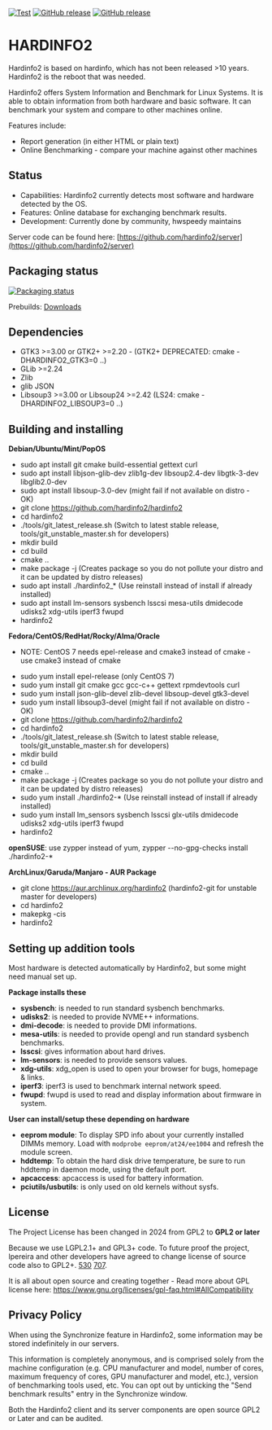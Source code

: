 [![Test](https://github.com/hardinfo2/hardinfo2/actions/workflows/test.yml/badge.svg)](https://github.com/hardinfo2/hardinfo2/actions/workflows/test.yml)
[![GitHub release](https://img.shields.io/github/v/release/hardinfo2/hardinfo2?display_name=release)](https://hardinfo2.org/github?latest_release)
[![GitHub release](https://img.shields.io/github/v/release/hardinfo2/hardinfo2?include_prereleases&label=PreRelease&color=blue&display_name=release)](https://hardinfo2.org/github?latest_prerelease)

HARDINFO2
=========

Hardinfo2 is based on hardinfo, which has not been released >10 years. Hardinfo2 is the reboot that was needed.

Hardinfo2 offers System Information and Benchmark for Linux Systems. It is able to
obtain information from both hardware and basic software. It can benchmark your system and compare
to other machines online.

Features include:
- Report generation (in either HTML or plain text)
- Online Benchmarking - compare your machine against other machines

Status
------
- Capabilities: Hardinfo2 currently detects most software and hardware detected by the OS.
- Features: Online database for exchanging benchmark results.
- Development: Currently done by community, hwspeedy maintains

Server code can be found here: [https://github.com/hardinfo2/server](https://github.com/hardinfo2/server)

Packaging status
--------------
[![Packaging status](https://hardinfo2.org/repology.svg)](https://hardinfo2.org/repology.svg)

Prebuilds: [Downloads](https://hardinfo2.org/github?latest_prerelease)

Dependencies
------------
- GTK3 >=3.00 or GTK2+ >=2.20 - (GTK2+ DEPRECATED: cmake -DHARDINFO2_GTK3=0 ..)
- GLib >=2.24
- Zlib
- glib JSON
- Libsoup3 >=3.00 or Libsoup24 >=2.42 (LS24: cmake -DHARDINFO2_LIBSOUP3=0 ..)

Building and installing
-----------------------
**Debian/Ubuntu/Mint/PopOS**
- sudo apt install git cmake build-essential gettext curl
- sudo apt install libjson-glib-dev zlib1g-dev libsoup2.4-dev libgtk-3-dev libglib2.0-dev
- sudo apt install libsoup-3.0-dev  (might fail if not available on distro - OK)
- git clone https://github.com/hardinfo2/hardinfo2
- cd hardinfo2
- ./tools/git_latest_release.sh (Switch to latest stable release, tools/git_unstable_master.sh for developers)
- mkdir build
- cd build
- cmake ..
- make package -j (Creates package so you do not pollute your distro and it can be updated by distro releases)
- sudo apt install ./hardinfo2_*  (Use reinstall instead of install if already installed)
- sudo apt install lm-sensors sysbench lsscsi mesa-utils dmidecode udisks2 xdg-utils iperf3 fwupd
- hardinfo2

**Fedora/CentOS/RedHat/Rocky/Alma/Oracle**
* NOTE: CentOS 7 needs epel-release and cmake3 instead of cmake - use cmake3 instead of cmake
- sudo yum install epel-release  (only CentOS 7)
- sudo yum install git cmake gcc gcc-c++ gettext rpmdevtools curl
- sudo yum install json-glib-devel zlib-devel libsoup-devel gtk3-devel
- sudo yum install libsoup3-devel  (might fail if not available on distro - OK)
- git clone https://github.com/hardinfo2/hardinfo2
- cd hardinfo2
- ./tools/git_latest_release.sh (Switch to latest stable release, tools/git_unstable_master.sh for developers)
- mkdir build
- cd build
- cmake ..
- make package -j (Creates package so you do not pollute your distro and it can be updated by distro releases)
- sudo yum install ./hardinfo2-*  (Use reinstall instead of install if already installed)
- sudo yum install lm_sensors sysbench lsscsi glx-utils dmidecode udisks2 xdg-utils iperf3 fwupd
- hardinfo2

**openSUSE**: use zypper instead of yum, zypper --no-gpg-checks install ./hardinfo2-*

**ArchLinux/Garuda/Manjaro - AUR Package**
 - git clone https://aur.archlinux.org/hardinfo2 (hardinfo2-git for unstable master for developers)
 - cd hardinfo2
 - makepkg -cis
 - hardinfo2

Setting up addition tools
---------------------------
Most hardware is detected automatically by Hardinfo2, but some might need manual set up.

**Package installs these**
- **sysbench**: is needed to run standard sysbench benchmarks.
- **udisks2**: is needed to provide NVME++ informations.
- **dmi-decode**: is needed to provide DMI informations.
- **mesa-utils**: is needed to provide opengl and run standard sysbench benchmarks.
- **lsscsi**: gives information about hard drives.
- **lm-sensors**: is needed to provide sensors values.
- **xdg-utils**: xdg_open is used to open your browser for bugs, homepage & links.
- **iperf3**: iperf3 is used to benchmark internal network speed.
- **fwupd**: fwupd is used to read and display information about firmware in system.

**User can install/setup these depending on hardware**
- **eeprom module**: To display SPD info about your currently installed DIMMs memory.
Load with `modprobe eeprom/at24/ee1004` and refresh the module screen.
- **hddtemp**: To obtain the hard disk drive temperature, be sure to run hddtemp
in daemon mode, using the default port.
- **apcaccess**: apcaccess is used for battery information.
- **pciutils/usbutils**: is only used on old kernels without sysfs.

License
------
The Project License has been changed in 2024 from GPL2 to **GPL2 or later**

Because we use LGPL2.1+ and GPL3+ code. To future proof the project, lpereira and other developers have agreed to change license of source code also to GPL2+. [530](https://github.com/hardinfo2/hardinfo2/blob/master/tools/LICENSES/github_com_lpereira_hardinfo_issues_530.pdf)  [707](https://github.com/hardinfo2/hardinfo2/blob/master/tools/LICENSES/github_com_lpereira_hardinfo_issues_707.pdf).

It is all about open source and creating together - Read more about GPL license here: https://www.gnu.org/licenses/gpl-faq.html#AllCompatibility

Privacy Policy
---------------
When using the Synchronize feature in Hardinfo2, some information may be stored indefinitely in our servers.

This information is completely anonymous, and is comprised solely from the machine configuration (e.g. CPU manufacturer and model, number of cores, maximum frequency of cores, GPU manufacturer and model, etc.), version of benchmarking tools used, etc. You can opt out by unticking the "Send benchmark results" entry in the Synchronize window.

Both the Hardinfo2 client and its server components are open source GPL2 or Later and can be audited.
